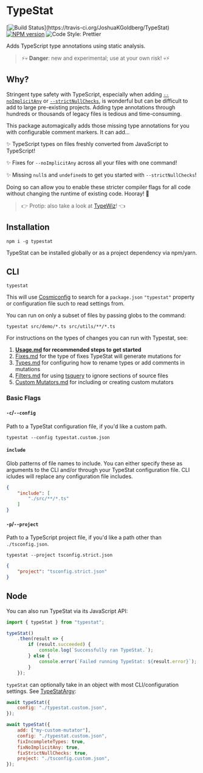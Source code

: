 # TypeStat

[![Build Status](https://travis-ci.org/JoshuaKGoldberg/TypeStat.svg?)](https://travis-ci.org/JoshuaKGoldberg/TypeStat)
[![NPM version](https://badge.fury.io/js/typestat.svg)](http://badge.fury.io/js/typestat)
![Code Style: Prettier](https://img.shields.io/badge/code_style-prettier-ff69b4.svg)

Adds TypeScript type annotations using static analysis.

> ⚡💀 **Danger**: new and experimental; use at your own risk! 💀⚡

## Why?

Stringent type safety with TypeScript, especially when adding [`--noImplicitAny`](https://basarat.gitbooks.io/typescript/docs/options/noImplicitAny.html)
or [`--strictNullChecks`](https://www.typescriptlang.org/docs/handbook/release-notes/typescript-2-0.html),
is wonderful but can be difficult to add to large pre-existing projects.
Adding type annotations through hundreds or thousands of legacy files is tedious and time-consuming.

This package automagically adds those missing type annotations for you with configurable comment markers.
It can add...

✨ TypeScript types on files freshly converted from JavaScript to TypeScript!

✨ Fixes for `--noImplicitAny` across all your files with one command!

✨ Missing `null`s and `undefined`s to get you started with `--strictNullChecks`!

Doing so can allow you to enable these stricter compiler flags for all code without changing the runtime of existing code.
Hooray!
💪

> 👉 Protip: also take a look at [TypeWiz](https://github.com/urish/typewiz)! 👈

## Installation

```shell
npm i -g typestat
```

TypeStat can be installed globally or as a project dependency via npm/yarn.

## CLI

```shell
typestat
```

This will use [Cosmiconfig](https://github.com/davidtheclark/cosmiconfig)
to search for a `package.json` `"typestat"` property or configuration file such to read settings from.

You can run on only a subset of files by passing globs to the command:

```shell
typestat src/demo/*.ts src/utils/**/*.ts
```

For instructions on the types of changes you can run with Typestat, see:

1. **[Usage.md](./docs/Usage.md) for recommended steps to get started**
2. [Fixes.md](./docs/Fixes.md) for the type of fixes TypeStat will generate mutations for
3. [Types.md](./docs/Types.md) for configuring how to rename types or add comments in mutations
4. [Filters.md](./docs/Filters.md) for using [tsquery](https://github.com/phenomnomnominal/tsquery) to ignore sections of source files
5. [Custom Mutators.md](./docs/Custom%20Mutators.md) for including or creating custom mutators

### Basic Flags

#### `-c`/`--config`

Path to a TypeStat configuration file, if you'd like a custom path.

```shell
typestat --config typestat.custom.json
```

#### `include`

Glob patterns of file names to include.
You can either specify these as arguments to the CLI and/or through your TypeStat configuration file.
CLI icludes will replace any configuration file includes.

```json
{
    "include": [
        "./src/**/*.ts"
    ]
}
```

#### `-p`/`--project`

Path to a TypeScript project file, if you'd like a path other than `./tsconfig.json`.

```shell
typestat --project tsconfig.strict.json
```

```json
{
    "project": "tsconfig.strict.json"
}
```

## Node

You can also run TypeStat via its JavaScript API:

```javascript
import { typeStat } from "typestat";

typeStat()
    .then(result => {
        if (result.succeeded) {
            console.log(`Successfully ran TypeStat.`);
        } else {
            console.error(`Failed running TypeStat: ${result.error}`);
        }
    });
```

`typeStat` can optionally take in an object with most CLI/configuration settings.
See [TypeStatArgv](./src/index.ts):

```javascript
await typeStat({
    config: "./typestat.custom.json",
});
```

```javascript
await typeStat({
    add: ["my-custom-mutator"],
    config: "./typestat.custom.json",
    fixIncompleteTypes: true,
    fixNoImplicitAny: true,
    fixStrictNullChecks: true,
    project: "./tsconfig.custom.json",
});
```
